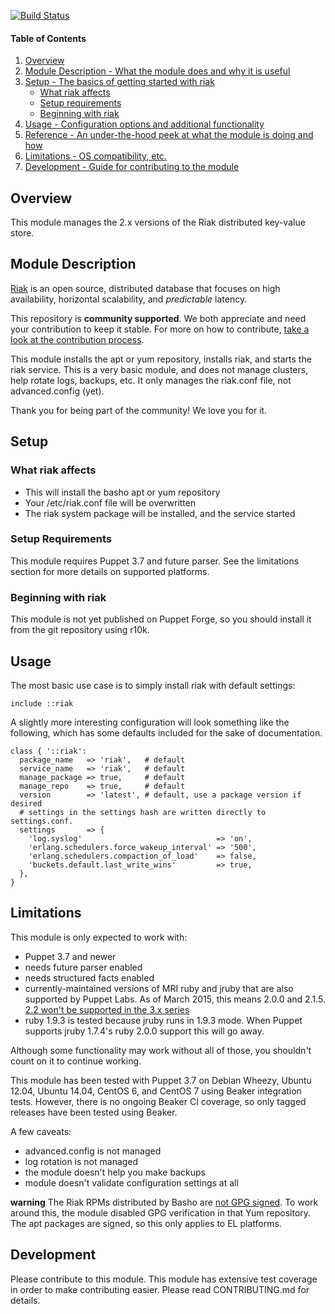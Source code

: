 [![Build Status](https://travis-ci.org/basho-labs/riak.svg?branch=master)](https://travis-ci.org/basho-labs/riak)

#### Table of Contents

1. [Overview](#overview)
2. [Module Description - What the module does and why it is useful](#module-description)
3. [Setup - The basics of getting started with riak](#setup)
    * [What riak affects](#what-riak-affects)
    * [Setup requirements](#setup-requirements)
    * [Beginning with riak](#beginning-with-riak)
4. [Usage - Configuration options and additional functionality](#usage)
5. [Reference - An under-the-hood peek at what the module is doing and how](#reference)
5. [Limitations - OS compatibility, etc.](#limitations)
6. [Development - Guide for contributing to the module](#development)

## Overview

This module manages the 2.x versions of the Riak distributed key-value store.

## Module Description

[Riak](http://basho.com/riak/) is an open source, distributed database that
focuses on high availability, horizontal scalability, and *predictable*
latency.

This repository is **community supported**. We both appreciate and need your
contribution to keep it stable. For more on how to contribute,
[take a look at the contribution process](#contribution).

This module installs the apt or yum repository, installs riak, and starts the
riak service. This is a very basic module, and does not manage clusters, help
rotate logs, backups, etc. It only manages the riak.conf file, not
advanced.config (yet).

Thank you for being part of the community! We love you for it.

## Setup

### What riak affects

* This will install the basho apt or yum repository
* Your /etc/riak.conf file will be overwritten
* The riak system package will be installed, and the service started

### Setup Requirements

This module requires Puppet 3.7 and future parser. See the limitations section
for more details on supported platforms.

### Beginning with riak

This module is not yet published on Puppet Forge, so you should install it
from the git repository using r10k.

## Usage

The most basic use case is to simply install riak with default settings:

```puppet
include ::riak
```

A slightly more interesting configuration will look something like the
following, which has some defaults included for the sake of documentation.

```puppet
class { '::riak':
  package_name   => 'riak',   # default
  service_name   => 'riak',   # default
  manage_package => true,     # default
  manage_repo    => true,     # default
  version        => 'latest', # default, use a package version if desired
  # settings in the settings hash are written directly to settings.conf.
  settings       => {
    'log.syslog'                              => 'on',
    'erlang.schedulers.force_wakeup_interval' => '500',
    'erlang.schedulers.compaction_of_load'    => false,
    'buckets.default.last_write_wins'         => true,
  },
}
```

## Limitations

This module is only expected to work with:

  - Puppet 3.7 and newer
  - needs future parser enabled
  - needs structured facts enabled
  - currently-maintained versions of MRI ruby and jruby that are also supported by Puppet Labs. As of March 2015, this means 2.0.0 and 2.1.5. [2.2 won't be supported in the 3.x series](https://tickets.puppetlabs.com/browse/PUP-3796?focusedCommentId=154371&page=com.atlassian.jira.plugin.system.issuetabpanels:comment-tabpanel#comment-154371)
  - ruby 1.9.3 is tested because jruby runs in 1.9.3 mode. When Puppet supports jruby 1.7.4's ruby 2.0.0 support this will go away.

Although some functionality may work without all of those, you shouldn't
count on it to continue working.

This module has been tested with Puppet 3.7 on Debian Wheezy, Ubuntu 12.04,
Ubuntu 14.04, CentOS 6, and CentOS 7 using Beaker integration tests. However,
there is no ongoing Beaker CI coverage, so only tagged releases have been tested
using Beaker.

A few caveats:

- advanced.config is not managed
- log rotation is not managed
- the module doesn't help you make backups
- module doesn't validate configuration settings at all

**warning**
The Riak RPMs distributed by Basho are [not GPG signed](https://github.com/basho/riak/issues/714). To work around this,
the module disabled GPG verification in that Yum repository. The apt packages
are signed, so this only applies to EL platforms.

## Development

Please contribute to this module. This module has extensive test coverage in
order to make contributing easier. Please read CONTRIBUTING.md for details.
